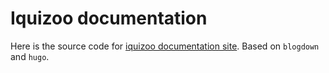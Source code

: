 # Iquizoo documentation

Here is the source code for [iquizoo documentation site](http://docs-iquizoo.netlify.com/). Based on `blogdown` and `hugo`.
